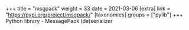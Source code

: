 +++
title = "msgpack"
weight = 33
date = 2021-03-06
[extra]
link = "https://pypi.org/project/msgpack/"
[taxonomies]
groups = ["pylib"]
+++
Python library - MessagePack (de)serializer

